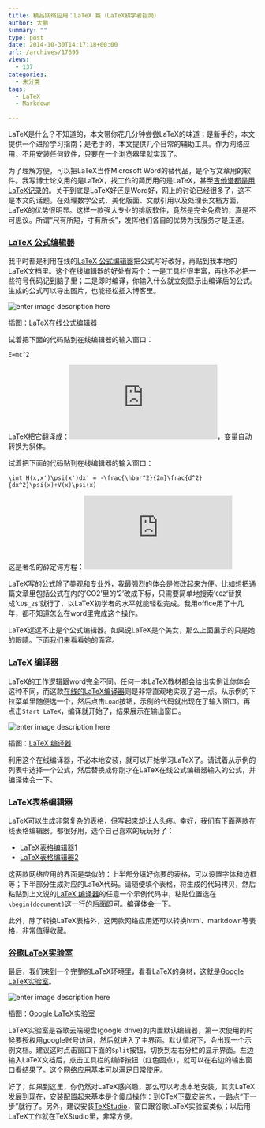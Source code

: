 ```yaml
---
title: 精品网络应用：LaTeX 篇（LaTeX初学者指南）
author: 大鹏
summary: ""
type: post
date: 2014-10-30T14:17:18+00:00
url: /archives/17695
views:
  - 137
categories:
  - 未分类
tags:
  - LaTeX
  - Markdown

---
```

LaTeX是什么？不知道的，本文带你花几分钟尝尝LaTeX的味道；是新手的，本文提供一个进阶学习指南；是老手的，本文提供几个日常的辅助工具。作为网络应用，不用安装任何软件，只要在一个浏览器里就实现了。

为了理解方便，可以把LaTeX当作Microsoft Word的替代品，是个写文章用的软件。我写博士论文用的是LaTeX，找工作的简历用的是LaTeX，甚至[吉他谱都是用LaTeX记录的][1]。关于到底是LaTeX好还是Word好，网上的讨论已经很多了，这不是本文的话题。在处理数学公式、美化版面、文献引用以及处理长文档方面，LaTeX的优势很明显。这样一款强大专业的排版软件，竟然是完全免费的，真是不可思议。所谓“尺有所短，寸有所长”，发挥他们各自的优势为我服务才是正道。

### [LaTeX 公式编辑器][2]

我平时都是利用在线的[LaTeX 公式编辑器][2]把公式写好改好，再贴到我本地的LaTeX文档里。这个在线编辑器的好处有两个：一是工具栏很丰富，再也不必把一些符号代码记到脑子里；二是即时编译，你输入什么就立刻显示出编译后的公式。生成的公式可以导出图片，也能轻松插入博客里。

![enter image description here][3]

插图：LaTeX在线公式编辑器

试着把下面的代码贴到在线编辑器的输入窗口：

    E=mc^2
    

LaTeX把它翻译成：![enter image description here][4]，变量自动转换为斜体。
  
试着把下面的代码贴到在线编辑器的输入窗口：

    \int H(x,x')\psi(x')dx' = -\frac{\hbar^2}{2m}\frac{d^2}{dx^2}\psi(x)+V(x)\psi(x)
    

这是著名的薛定谔方程：![enter image description here][5]

LaTeX写的公式除了美观和专业外，我最强烈的体会是修改起来方便。比如想把通篇文章里包括公式在内的&#8217;CO2&#8217;里的&#8217;2&#8217;改成下标，只需要简单地搜索&#8217;`CO2`&#8216;替换成&#8217;`CO$_2$`&#8216;就行了，以LaTeX初学者的水平就能轻松完成。我用office用了十几年，都不知道怎么在word里完成这个操作。

LaTeX远远不止是个公式编辑器。如果说LaTeX是个美女，那么上面展示的只是她的眼睛。下面我们来看看她的面容。

### [LaTeX 编译器][6]

LaTeX的工作逻辑跟word完全不同。任何一本LaTeX教材都会给出实例让你体会这种不同，而这款[在线的LaTeX编译器][6]则是非常直观地实现了这一点。从示例的下拉菜单里随便选一个，然后点击`Load`按钮，示例的代码就出现在了输入窗口。再点击`Start LaTeX`，编译就开始了，结果展示在输出窗口。

![enter image description here][7]

插图：[LaTeX 编译器][6]

利用这个在线编译器，不必本地安装，就可以开始学习LaTeX了。请试着从示例的列表中选择一个公式，然后替换成你刚才在LaTeX在线公式编辑器输入的公式，并编译体会一下。

### LaTeX表格编辑器

LaTeX可以生成非常复杂的表格，但写起来却让人头疼。幸好，我们有下面两款在线表格编辑器。都很好用，选个自己喜欢的玩玩好了：

  * [LaTeX表格编辑器1][8]
  * [LaTeX表格编辑器2][9]

这两款网络应用的界面是类似的：上半部分填好你要的表格，可以设置字体和边框等；下半部分生成对应的LaTeX代码。请随便填个表格，将生成的代码拷贝，然后粘贴到上文说的[LaTeX 编译器][6]的任意一个示例代码中，粘贴位置选在`\begin{document}`这一行的后面即可。编译体会一下。

此外，除了转换LaTeX表格外，这两款网络应用还可以转换html、markdown等表格，非常值得收藏。

### [谷歌LaTeX实验室][10]

最后，我们来到一个完整的LaTeX环境里，看看LaTeX的身材，这就是[Google LaTeX实验室][10]。

![enter image description here][11]

插图：[Google LaTeX实验室][10]

LaTeX实验室是谷歌云端硬盘(google drive)的内置默认编辑器，第一次使用的时候要授权用google账号访问，然后就进入了主界面。默认情况下，会出现一个示例文档。建议这时点击窗口下面的`Split`按钮，切换到左右分栏的显示界面。左边输入LaTeX文档后，点击工具栏的编译按钮（红色圆点），就可以在右边的输出窗口看结果了。这个网络应用基本可以满足日常使用。

好了，如果到这里，你仍然对LaTeX感兴趣，那么可以考虑本地安装。其实LaTeX发展到现在，安装配置起来基本是个傻瓜操作：到CTeX[下载][12]安装包，一路点“下一步”就行了。另外，建议安装[TeXStudio][13]，窗口跟谷歌LaTeX实验室类似；以后用LaTeX工作就在TeXStudio里，非常方便。

 [1]: http://dapengde.com/archives/14938
 [2]: http://www.codecogs.com/latex/eqneditor.php?lang=zh-cn
 [3]: https://gwkpxq-bn1305.files.1drv.com/y2pV_2TH35LYlZ5yM16rErxJkDbqMzu091hY0WCgO-vQLPHxeAtjOzFOp2QoxtfgcgSP_XxZFb03lU-Rj3uIqPvhY35Yzi7NpwwGKsNJPveeHM/2014-10-30_latexeq.jpg
 [4]: http://latex.codecogs.com/gif.latex?E=mc%5E2
 [5]: http://latex.codecogs.com/gif.latex?%5Cint&space;H%28x,x%27%29%5Cpsi%28x%27%29dx%27&space;=&space;-%5Cfrac%7B%5Chbar%5E2%7D%7B2m%7D%5Cfrac%7Bd%5E2%7D%7Bdx%5E2%7D%5Cpsi%28x%29&plus;V%28x%29%5Cpsi%28x%29
 [6]: http://sciencesoft.at/latex/
 [7]: https://gwkpxq-bn1305.files.1drv.com/y2pZwL4u-JTnrcYyJrWF5HkzMpaztyisIr70Tb9KQeD4nVkymorA5tE_-CxZuIApzw5hxzNQx34QU3uXe3Gsimu1igXFvBCsjzP5myUQLr7S4o/2014-10-30_latexonline.jpg
 [8]: http://truben.no/latex/table/
 [9]: http://www.tablesgenerator.com/
 [10]: http://docs.latexlab.org/
 [11]: https://gwkpxq-bn1305.files.1drv.com/y2py-zMdjY2Tf_9OivLrfkoMvYpoz_uHcrtMME9ULJiyU-bX2rTDHYFI1MC52wv8EIB_nGiv2xGkQ7uiVCOnQhSeL-enSQ4ECj4yAqFBknFZLU/2014-10-30_latexlab.jpg
 [12]: http://www.ctex.org/CTeXDownload
 [13]: http://texstudio.sourceforge.net/

